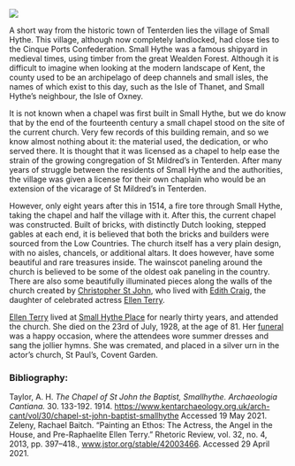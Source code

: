 <a href="https://dev.visual-essays.app"><img src="https://dev-visual-essays.netlify.app/images/ve-button.png"></a>
<param ve-config title="St. John the Baptist, Small Hythe" author="Andrew Vincent" layout="vtl" banner="/images/banners/19c.jpg">

<param ve-entity eid="Q614560" aliases="Tenterden">
<param ve-entity eid="Q7488952" aliases="Cinque Ports">
<param ve-entity eid="Q265523" aliases="Isle of Oxney">
<param ve-entity eid=""Q590422" aliases="Isle of Thanet">

A short way from the historic town of Tenterden lies the village of Small Hythe.  This village, although now completely landlocked, had close ties to the Cinque Ports Confederation. Small Hythe was a famous shipyard in medieval times, using timber from the great Wealden Forest. Although it is difficult to imagine when looking at the modern landscape of Kent, the county used to be an archipelago of deep channels and small isles, the names of which exist to this day, such as the Isle of Thanet, and Small Hythe’s neighbour, the Isle of Oxney. 
<param ve-image url="https://upload.wikimedia.org/wikipedia/commons/e/e2/St_John_the_Baptist_Church%2C_Small_Hythe%2C_Kent_-_geograph.org.uk_-_957959.jpg" label="St John the Baptist Church, Small Hythe" attribution="Oast House Archive via Wikimedia Commons">
 
It is not known when a chapel was first built in Small Hythe, but we do know that by the end of the fourteenth century a small chapel stood on the site of the current church. Very few records of this building remain, and so we know almost nothing about it: the material used, the dedication, or who served there. It is thought that it was licensed as a chapel to help ease the strain of the growing congregation of St Mildred’s in Tenterden. After many years of struggle between the residents of Small Hythe and the authorities, the village was given a license for their own chaplain who would be an extension of the vicarage of St Mildred’s in Tenterden. 
<param ve-image url=" https://stor.artstor.org/stor/62da9026-fd94-40de-9f54-ad63696fdc9e" label="The view of the church from the south east. Note the stepped gables and heavy buttressing" attribution="Andrew Vincent">
 
However, only eight years after this in 1514, a fire tore through Small Hythe, taking the chapel and half the village with it. After this, the current chapel was constructed. Built of bricks, with distinctly Dutch looking, stepped gables at each end, it is believed that both the bricks and builders were sourced from the Low Countries. The church itself has a very plain design, with no aisles, chancels, or additional altars. It does however, have some beautiful and rare treasures inside. The wainscot paneling around the church is believed to be some of the oldest oak paneling in the country. There are also some beautifully illuminated pieces along the walls of the church created by [Christopher St John](/20c/20c-st-john-biography), who lived with [Edith Craig](/20c/20c-craig-biography), the daughter of celebrated actress [Ellen Terry](/20c/20c-terry-biography). 
<param ve-image url="https://stor.artstor.org/stor/68c5b8c3-5fec-4cab-893b-5edf940aa5a7" label="The view of the chancel screen and wainscotting from the high altar. Note how plain the carving is from this side of the screen, when viewed from the other side, it is highly decorative" attribution="Andrew Vincent">

[Ellen Terry](/20c/20c-terry-biography) lived at [Small Hythe Place](https://www.nationaltrust.org.uk/smallhythe-place) for nearly thirty years, and attended the church. She died on the 23rd of July, 1928, at the age of 81. Her [funeral](/20c/20c-terry-funeral) was a happy occasion, where the attendees wore summer dresses and sang the jollier hymns. She was cremated, and placed in a silver urn in the actor’s church, St Paul’s, Covent Garden.
<param ve-image url="https://stor.artstor.org/stor/29dd64d3-531b-479f-b993-f0fc7c206cef" label="Ellen Terry as Imogen">

### Bibliography:

Taylor, A. H. _The Chapel of St John the Baptist, Smallhythe. Archaeologia Cantiana._ 30. 133-192. 1914. https://www.kentarchaeology.org.uk/arch-cant/vol/30/chapel-st-john-baptist-smallhythe Accessed 19 May 2021.   
Zeleny, Rachael Baitch. “Painting an Ethos: The Actress, the Angel in the House, and Pre-Raphaelite Ellen Terry.” Rhetoric Review, vol. 32, no. 4, 2013, pp. 397–418., www.jstor.org/stable/42003466. Accessed 29 April 2021.   
<param ve-image url="https://stor.artstor.org/stor/e1a56162-96fa-4e4c-af51-a481569d773c" label="The view of the church from the west, showing the entrance and porch, as well as the figure of St John the Baptist set into a niche above the west window" attribution="Andrew Vincent">
